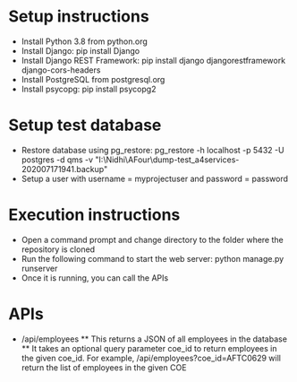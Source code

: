 # Setup instructions
* Install Python 3.8 from python.org
* Install Django: pip install Django
* Install Django REST Framework: pip install django djangorestframework django-cors-headers
* Install PostgreSQL from postgresql.org
* Install psycopg: pip install psycopg2

# Setup test database
* Restore database using pg_restore: pg_restore -h localhost -p 5432 -U postgres -d qms -v "I:\Nidhi\AFour\dump-test_a4services-202007171941.backup"
* Setup a user with username = myprojectuser and password = password

# Execution instructions
* Open a command prompt and change directory to the folder where the repository is cloned
* Run the following command to start the web server: python manage.py runserver
* Once it is running, you can call the APIs

# APIs
* /api/employees
** This returns a JSON of all employees in the database
** It takes an optional query parameter coe_id to return employees in the given coe_id. For example, /api/employees?coe_id=AFTC0629 will return the list of employees in the given COE


